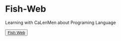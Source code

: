 # Fish-Web
Learning with CaLenMen about Programing Language

<button><a href="https://ca-len-men.github.io/Fish-Web/Bird Document/index.html" target="_blank">Fish Web</a></button>
